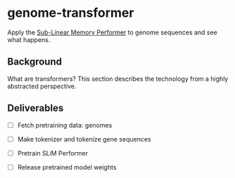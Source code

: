 # genome-transformer

Apply the [Sub-Linear Memory Performer](https://arxiv.org/pdf/2012.11346.pdf) to genome sequences and see what happens.

## Background

What are transformers? This section describes the technology from a highly abstracted perspective.

## Deliverables

- [ ] Fetch pretraining data: genomes
- [ ] Make tokenizer and tokenize gene sequences
- [ ] Pretrain SLiM Performer
- [ ] Release pretrained model weights

